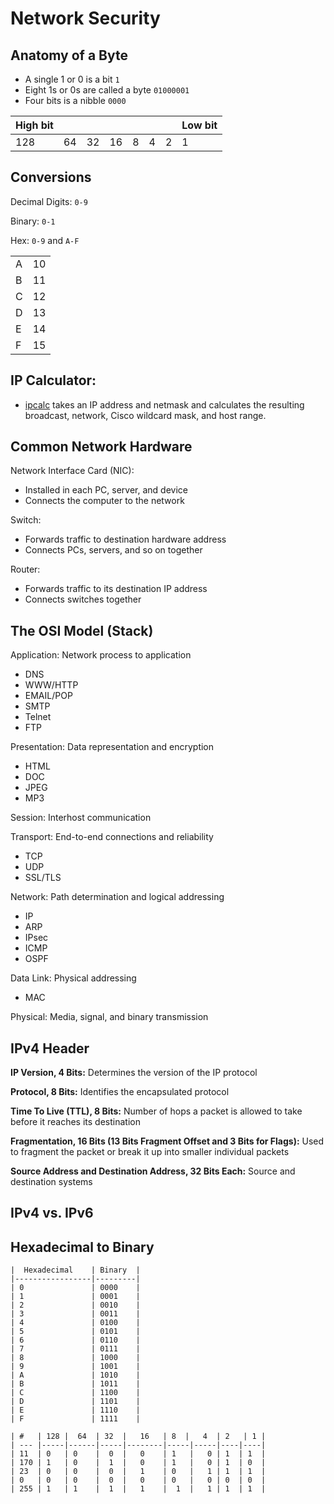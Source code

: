 # Network Security


## Anatomy of a Byte
- A single 1 or 0 is a bit `1` 
- Eight 1s or 0s are called a byte `01000001`
- Four bits is a nibble `0000`

| High bit  |   |   |   |   |   |   | Low bit  |
|---|---|---|---|---|---|---|---|
| 128  |  64 | 32  | 16  | 8  | 4  | 2  | 1  |


## Conversions 

Decimal Digits: `0-9`

Binary: `0-1`

Hex: `0-9` and `A-F`

|    |     |   
|--- |-----|
| A  | 10  |   
| B  | 11  |  
| C  | 12  |  
| D  | 13  |   
| E  | 14  |  
| F  | 15  |  

## IP Calculator:
* [ipcalc](http://jodies.de/ipcalc) takes an IP address and netmask and calculates the resulting broadcast, network, Cisco wildcard mask, and host range.

## Common Network Hardware
Network Interface Card (NIC):
* Installed in each PC, server, and device
* Connects the computer to the network

Switch:
* Forwards traffic to destination hardware address
* Connects PCs, servers, and so on together

Router:
* Forwards traffic to its destination IP address
* Connects switches together

## The OSI Model (Stack)
Application: Network process to application
  * DNS
  * WWW/HTTP
  * EMAIL/POP
  * SMTP
  * Telnet
  * FTP
  
Presentation: Data representation and encryption
  * HTML
  * DOC
  * JPEG
  * MP3

Session: Interhost communication

Transport: End-to-end connections and reliability
  * TCP
  * UDP
  * SSL/TLS

Network: Path determination and logical addressing
  * IP
  * ARP
  * IPsec
  * ICMP
  * OSPF

Data Link: Physical addressing
  * MAC

Physical: Media, signal, and binary transmission

## IPv4 Header
**IP Version, 4 Bits:** Determines the version of the IP protocol

**Protocol, 8 Bits:** Identifies the encapsulated protocol

**Time To Live (TTL), 8 Bits:** Number of hops a packet is allowed to take before it reaches its destination

**Fragmentation, 16 Bits (13 Bits Fragment Offset and 3 Bits for Flags):** Used to fragment the packet or break it up into smaller individual packets

**Source Address and Destination Address, 32 Bits Each:** Source and destination systems 


## IPv4 vs. IPv6


## Hexadecimal to Binary 
```
|  Hexadecimal    | Binary  |   
|-----------------|---------|
| 0               | 0000    |   
| 1               | 0001    |  
| 2               | 0010    |  
| 3               | 0011    |   
| 4               | 0100    |  
| 5               | 0101    |  
| 6               | 0110    |   
| 7               | 0111    |  
| 8               | 1000    |  
| 9               | 1001    |   
| A               | 1010    |  
| B               | 1011    |  
| C               | 1100    |  
| D               | 1101    |  
| E               | 1110    |  
| F               | 1111    |  
```
```
| #   | 128 |  64  | 32  |   16   | 8  |   4  | 2   | 1 |    
| --- |-----|------|-----|--------|-----|-----|----|----|
| 11  | 0   | 0    |  0  |   0    | 1   |   0 | 1  | 1  |   
| 170 | 1   | 0    |  1  |   0    | 1   |   0 | 1  | 0  | 
| 23  | 0   | 0    |  0  |   1    | 0   |   1 | 1  | 1  |  
| 0   | 0   | 0    |  0  |   0    | 0   |   0 | 0  | 0  |     
| 255 | 1   | 1    |  1  |   1    |  1  |   1 | 1  | 1  |  
```
 
